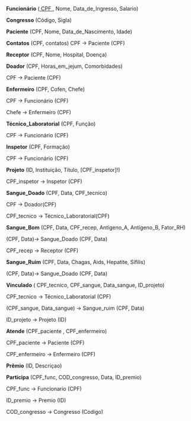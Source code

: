 **Funcionário** (<u> CPF </u>, Nome, Data_de_Ingresso, Salario)

**Congresso** (Código, Sigla)

**Paciente** (CPF, Nome, Data_de_Nascimento, Idade)

**Contatos** (CPF, contatos)
    CPF → Paciente (CPF)

**Receptor** (CPF, Nome, Hospital, Doença)

**Doador** (CPF, Horas_em_jejum, Comorbidades)

CPF → Paciente (CPF)

**Enfermeiro** (CPF, Cofen, Chefe)

CPF → Funcionário (CPF)

Chefe → Enfermeiro (CPF)

**Técnico_Laboratorial** (CPF, Função)

CPF → Funcionário (CPF)

**Inspetor** (CPF, Formação)

CPF → Funcionário (CPF)

**Projeto** (ID, Instituição, Título, [CPF_inspetor]!)

CPF_inspetor → Inspetor (CPF)

**Sangue_Doado** (CPF, Data, CPF_tecnico)

CPF → Doador(CPF)

CPF_tecnico → Técnico_Laboratorial(CPF)

**Sangue_Bom** (CPF, Data, CPF_recep, Antígeno_A, Antígeno_B, Fator_RH)

(CPF, Data)→ Sangue_Doado (CPF, Data)

CPF_recep → Receptor (CPF)

**Sangue_Ruim** (CPF, Data, Chagas, Aids, Hepatite, Sífilis)

(CPF, Data)→ Sangue_Doado (CPF, Data)

**Vinculado** ( CPF_tecnico, CPF_sangue, Data_sangue, ID_projeto)

CPF_tecnico → Técnico_Laboratorial (CPF)

(CPF_sangue, Data_sangue) → Sangue_ruim  (CPF, Data)

ID_projeto → Projeto (ID)

**Atende** (CPF_paciente , CPF_enfermeiro)

CPF_paciente → Paciente (CPF)

CPF_enfermeiro → Enfermeiro (CPF)

**Prêmio** (ID, Descriçao)

**Participa** (CPF_func, COD_congresso, Data, ID_premio)

CPF_func → Funcionario (CPF)

ID_premio → Premio (ID)

COD_congresso → Congresso (Codigo)
